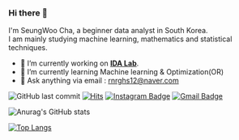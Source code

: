 ### Hi there 👋
I'm SeungWoo Cha, a beginner data analyst in South Korea. <br> I am mainly studying machine learning, mathematics and statistical techniques.

- 🔭 I’m currently working on <b>[IDA Lab](http://idalab.ac.kr/)</b>.
- 🌱 I’m currently learning Machine learning & Optimization(OR)
- 💬 Ask anything via email : rnrghs12@naver.com

![GitHub last commit](https://img.shields.io/github/last-commit/seungwoo1120/seungwoo1120.svg)
[![Hits](https://hits.seeyoufarm.com/api/count/incr/badge.svg?url=https%3A%2F%2Fgithub.com%2Fseungwoo1120%2Fhit%2520-%2520counter&count_bg=%2379C83D&title_bg=%23555555&icon=&icon_color=%23E7E7E7&title=hits&edge_flat=false)](https://hits.seeyoufarm.com)
[![Instagram Badge](https://img.shields.io/badge/-Instagram-dd2a7b?style=flat-square&logo=instagram&logoColor=white&link=https://www.instagram.com/11_2o_/)](https://www.instagram.com/11_2o_/)
[![Gmail Badge](https://img.shields.io/badge/-Gmail-d14836?style=flat-square&logo=Gmail&logoColor=white&link=mailto:rnrghs@kpu.ac.kr)](mailto:rnrghs@kpu.ac.kr)
</br>

![Anurag's GitHub stats](https://github-readme-stats.vercel.app/api?username=seungwoo1120&show_icons=True&theme=vue)


[![Top Langs](https://github-readme-stats.vercel.app/api/top-langs/?username=seungwoo1120&layout=compact)](https://github.com/seungwoo1120/github-readme-stats)
